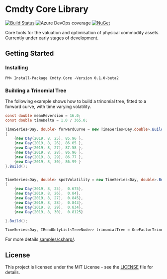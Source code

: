 # Cmdty Core Library
[![Build Status](https://dev.azure.com/cmdty/github/_apis/build/status/cmdty.core?branchName=master)](https://dev.azure.com/cmdty/github/_build/latest?definitionId=3&branchName=master)
![Azure DevOps coverage](https://img.shields.io/azure-devops/coverage/cmdty/github/3)
[![NuGet](https://img.shields.io/nuget/v/cmdty.core.svg)](https://www.nuget.org/packages/Cmdty.Core/)

Core tools for the valuation and optimisation of physical commodity assets. Currently under early stages of development.

## Getting Started

### Installing

```
PM> Install-Package Cmdty.Core -Version 0.1.0-beta2
```

### Building a Trinomial Tree
The following example shows how to build a trinomial tree, fitted to a forward curve, with time varying volatility.

```cs
const double meanReversion = 16.0;
const double timeDelta = 1.0 / 365.0;

TimeSeries<Day, double> forwardCurve = new TimeSeries<Day,double>.Builder
{
    {new Day(2019, 8, 25), 85.96 },
    {new Day(2019, 8, 26), 86.05 },
    {new Day(2019, 8, 27), 87.58 },
    {new Day(2019, 8, 28), 86.96 },
    {new Day(2019, 8, 29), 86.77 },
    {new Day(2019, 8, 30), 86.99 }
}.Build();


TimeSeries<Day, double> spotVolatility = new TimeSeries<Day, double>.Builder
{
    {new Day(2019, 8, 25),  0.675},
    {new Day(2019, 8, 26),  0.84},
    {new Day(2019, 8, 27),  0.845},
    {new Day(2019, 8, 28),  0.843},
    {new Day(2019, 8, 29),  0.834},
    {new Day(2019, 8, 30),  0.8125}

}.Build();

TimeSeries<Day, IReadOnlyList<TreeNode>> trinomialTree = OneFactorTrinomialTree.CreateTree(forwardCurve, meanReversion, spotVolatility, timeDelta);
```

For more details [samples/csharp/](https://github.com/cmdty/core/tree/master/samples/csharp).
## License

This project is licensed under the MIT License - see the [LICENSE](LICENSE) file for details.
